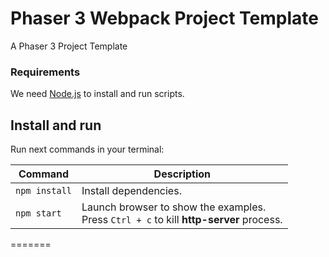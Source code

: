 # Phaser 3 Webpack Project Template

A Phaser 3 Project Template

### Requirements

We need [Node.js](https://nodejs.org) to install and run scripts.

## Install and run

Run next commands in your terminal:

| Command | Description |
|---------|-------------|
| `npm install` | Install dependencies. |
| `npm start` | Launch browser to show the examples. <br> Press `Ctrl + c` to kill **http-server** process. |
=======
